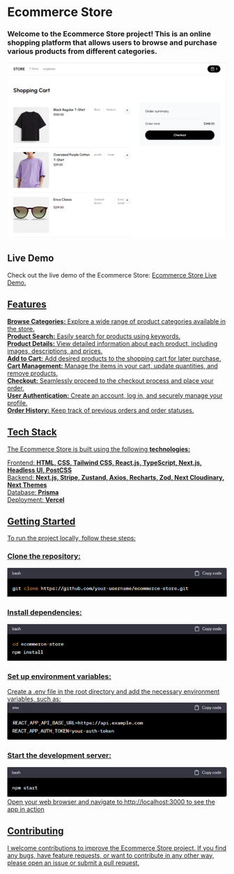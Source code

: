 <h1>Ecommerce Store</h1>
<h3>Welcome to the Ecommerce Store project! This is an online shopping platform that allows users to browse and purchase various products from different categories.</h3>

<img src="./src/store-2.png" alt="Ecommerce_Store_Screenshot"/>

<h2>Live Demo</h2>
Check out the live demo of the Ecommerce Store: <span> <a href= https://ecommerce-store-zeta-sable.vercel.app target="_blank"> Ecommerce Store Live Demo. <span>

<h2>Features</h2>
<b>Browse Categories:</b> Explore a wide range of product categories available in the store.<br>
<b>Product Search:</b> Easily search for products using keywords.<br>
<b>Product Details:</b> View detailed information about each product, including images, descriptions, and prices.<br>
<b>Add to Cart:</b> Add desired products to the shopping cart for later purchase.<br>
<b>Cart Management:</b> Manage the items in your cart, update quantities, and remove products.<br>
<b>Checkout:</b> Seamlessly proceed to the checkout process and place your order.<br>
<b>User Authentication:</b> Create an account, log in, and securely manage your profile.<br>
<b>Order History:</b> Keep track of previous orders and order statuses.

<h2>Tech Stack</h2>
The Ecommerce Store is built using the following <strong>technologies:</strong> <br>

Frontend: <b>HTML, CSS, Tailwind CSS, React.js, TypeScript, Next.js, Headless UI, PostCSS</b> <br>
Backend: <b>Next.js, Stripe, Zustand, Axios, Recharts, Zod, Next Cloudinary, Next Themes</b> <br>
Database: <b>Prisma</b> <br>
Deployment: <b>Vercel</b> <br>

<h2>Getting Started </h2>
To run the project locally, follow these steps:

<h3>Clone the repository:</h3>
<img src="./src/clone.png" alt="clone"/> <br>

<h3>Install dependencies:</h3>
<img src="./src/dep.png" alt="dep"/><br>

<h3>Set up environment variables:</h3>
Create a .env file in the root directory and add the necessary environment variables, such as: <br>
<img src="./src/env.png" alt="env"/>

<h3>Start the development server:</h3>
<img src="./src/start.png" alt="start"/> <br>
Open your web browser and navigate to http://localhost:3000 to see the app in action <br>

<h2>Contributing</h2>
I welcome contributions to improve the Ecommerce Store project. If you find any bugs, have feature requests, or want to contribute in any other way, please open an issue or submit a pull request.
